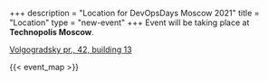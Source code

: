 +++
description = "Location for DevOpsDays Moscow 2021"
title = "Location"
type = "new-event"
+++
Event will be taking place at **Technopolis Moscow**.

<a href="https://www.google.com/maps/place/Tekhnopolis+%22Moskva%22/@55.710191,37.7191153,17z/data=!3m1!4b1!4m5!3m4!1s0x414ab51dcb74e3d3:0x213b2cc66ba6501e!8m2!3d55.710191!4d37.721304">Volgogradsky pr., 42, building 13</a>

{{< event_map >}}